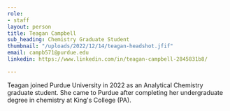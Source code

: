 ```yaml
---
role:
- staff
layout: person
title: Teagan Campbell
sub_heading: Chemistry Graduate Student
thumbnail: "/uploads/2022/12/14/teagan-headshot.jfif"
email: campb571@purdue.edu
linkedin: https://www.linkedin.com/in/teagan-campbell-2845831b8/

---
```

Teagan joined Purdue University in 2022 as an Analytical Chemistry graduate student. She came to Purdue after completing her undergraduate degree in chemistry at King's College (PA).